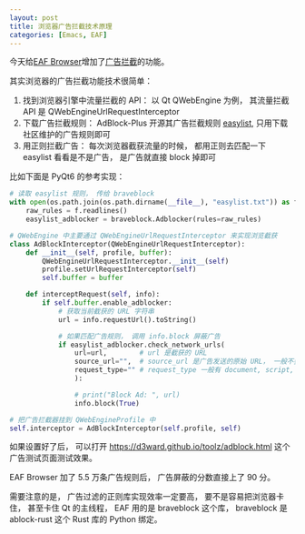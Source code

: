 ```yaml
---
layout: post
title: 浏览器广告拦截技术原理
categories: [Emacs, EAF]
---
```


今天给[EAF Browser](https://github.com/emacs-eaf/eaf-browser/)增加了[广告拦截](https://github.com/emacs-eaf/eaf-browser/commit/d0dc80661dcdfe277e3ea31de6eba594e9151f32)的功能。

其实浏览器的广告拦截功能技术很简单：

1. 找到浏览器引擎中流量拦截的 API： 以 Qt QWebEngine 为例， 其流量拦截 API 是 QWebEngineUrlRequestInterceptor
2. 下载广告拦截规则： AdBlock-Plus 开源其广告拦截规则 [easylist](https://easylist.to), 只用下载社区维护的广告规则即可
3. 用正则拦截广告： 每次浏览器截获流量的时候， 都用正则去匹配一下 easylist 看看是不是广告， 是广告就直接 block 掉即可

比如下面是 PyQt6 的参考实现：

```python
# 读取 easylist 规则， 传给 braveblock
with open(os.path.join(os.path.dirname(__file__), "easylist.txt")) as f:
    raw_rules = f.readlines()
    easylist_adblocker = braveblock.Adblocker(rules=raw_rules)

# QWebEngine 中主要通过 QWebEngineUrlRequestInterceptor 来实现浏览截获
class AdBlockInterceptor(QWebEngineUrlRequestInterceptor):
    def __init__(self, profile, buffer):
        QWebEngineUrlRequestInterceptor.__init__(self)
        profile.setUrlRequestInterceptor(self)
        self.buffer = buffer

    def interceptRequest(self, info):
        if self.buffer.enable_adblocker:
            # 获取当前截获的 URL 字符串
            url = info.requestUrl().toString()

            # 如果匹配广告规则， 调用 info.block 屏蔽广告
            if easylist_adblocker.check_network_urls(
                url=url,        # url 是截获的 URL
                source_url="",  # source_url 是广告发送的原始 URL， 一般不要设置， 避免降低广告匹配效果
                request_type="" # request_type 一般有 document, script, image 三种类型， 空就是所有类型都匹配
                ):

                # print("Block Ad: ", url)
                info.block(True)

# 把广告拦截器挂到 QWebEngineProfile 中
self.interceptor = AdBlockInterceptor(self.profile, self)
```

如果设置好了后， 可以打开 https://d3ward.github.io/toolz/adblock.html 这个广告测试页面测试效果。

EAF Browser 加了 5.5 万条广告规则后， 广告屏蔽的分数直接上了 90 分。

需要注意的是， 广告过滤的正则库实现效率一定要高， 要不是容易把浏览器卡住， 甚至卡住 Qt 的主线程， EAF 用的是 braveblock 这个库， braveblock 是 ablock-rust 这个 Rust 库的 Python 绑定。
